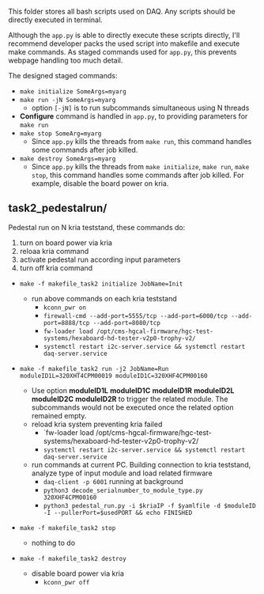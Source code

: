 This folder stores all bash scripts used on DAQ.
Any scripts should be directly executed in terminal.


Although the `app.py` is able to directly execute these scripts directly,
I'll recommend developer packs the used script into makefile and execute
make commands. As staged commands used for `app.py`, this prevents webpage
handling too much detail.

The designed staged commands:

* `make initialize SomeArgs=myarg`
* `make run -jN SomeArgs=myarg`
  - option `[-jN]` is to run subcommands simultaneous using N threads
* **Configure** command is handled in `app.py`, to providing parameters for `make run`
* `make stop SomeArg=myarg`
  - Since `app.py` kills the threads from `make run`, this command handles some commands after job killed.
* `make destroy SomeArgs=myarg`
  - Since `app.py` kills the threads from `make initialize`, `make run`, `make stop`, this command handles some commands after job killed. For example, disable the board power on kria.

## task2_pedestalrun/

Pedestal run on N kria teststand, these commands do:
1. turn on board power via kria
2. reloaa kria command
3. activate pedestal run according input parameters
4. turn off kria command

* `make -f makefile_task2 initialize JobName=Init`
  - run above commands on each kria teststand
    - `kconn_pwr on`
    - `firewall-cmd --add-port=5555/tcp --add-port=6000/tcp --add-port=8888/tcp --add-port=8080/tcp`
    - `fw-loader load /opt/cms-hgcal-firmware/hgc-test-systems/hexaboard-hd-tester-v2p0-trophy-v2/`
    - `systemctl restart i2c-server.service && systemctl restart daq-server.service`

* `make -f makefile_task2 run -j2 JobName=Run moduleID1L=320XHT4CPM00019 moduleID1C=320XHF4CPM00160`
  - Use option **moduleID1L** **moduleID1C** **moduleID1R** **moduleID2L** **moduleID2C** **moduleID2R** to trigger the related module. The subcommands would not be executed once the related option remained empty.
  - reload kria system preventing kria failed
    - `fw-loader load /opt/cms-hgcal-firmware/hgc-test-systems/hexaboard-hd-tester-v2p0-trophy-v2/
    - `systemctl restart i2c-server.service && systemctl restart daq-server.service`
  - run commands at current PC. Building connection to kria teststand, analyze type of input module and load related firmware
    - `daq-client -p 6001` running at background
    - `python3 decode_serialnumber_to_module_type.py 320XHF4CPM00160`
    - `python3 pedestal_run.py -i $kriaIP -f $yamlfile -d $moduleID -I --pullerPort=$usedPORT && echo FINISHED`
* `make -f makefile_task2 stop`
  - nothing to do
* `make -f makefile_task2 destroy`
  - disable board power via kria
    - `kconn_pwr off`
